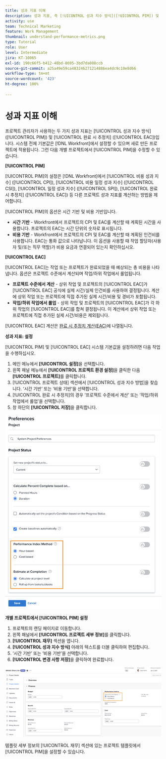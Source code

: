 ```yaml
---
title: 성과 지표 이해
description: 성과 지표, 즉 [!UICONTROL 성과 지수 방식]([!UICONTROL PIM]) 및 [!UICONTROL 완료 시 추정치]([!UICONTROL EAC])를 사용하는 방법에 대해 알아봅니다.
activity: use
team: Technical Marketing
feature: Work Management
thumbnail: understand-performance-metrics.png
type: Tutorial
role: User
level: Intermediate
jira: KT-10065
exl-id: 190c66f5-b412-48bd-8695-3bd7da088ccb
source-git-commit: a25a49e59ca483246271214886ea4dc9c10e8d66
workflow-type: tm+mt
source-wordcount: '423'
ht-degree: 100%

---
```


# 성과 지표 이해

프로젝트 관리자가 사용하는 두 가지 성과 지표는 [!UICONTROL 성과 지수 방식] ([!UICONTROL PIM]) 및 [!UICONTROL 완료 시 추정치] ([!UICONTROL EAC])입니다. 시스템 전체 기본값은 [!DNL Workfront]에서 설정할 수 있으며 새로 만든 프로젝트에 적용됩니다. 그런 다음 개별 프로젝트에서 [!UICONTROL PIM]을 수정할 수 있습니다.

**[!UICONTROL PIM]**

[!UICONTROL PIM]의 설정은 [!DNL Workfront]에서 [!UICONTROL 비용 성과 지수] ([!UICONTROL CPI]), [!UICONTROL 비용 일정 성과 지수] ([!UICONTROL CSI]), [!UICONTROL 일정 성과 지수] ([!UICONTROL SPI]), [!UICONTROL 완료 시 추정치] ([!UICONTROL EAC]) 등 다른 프로젝트 성과 지표를 계산하는 방법을 제어합니다.

[!UICONTROL PIM]의 옵션은 시간 기반 및 비용 기반입니다.

* **시간 기반** - Workfront에서 프로젝트의 CPI 및 EAC를 계산할 때 계획된 시간을 사용합니다. 프로젝트의 EAC는 시간 단위의 숫자로 표시됩니다.
* **비용 기반** - Workfront에서 프로젝트의 CPI 및 EAC를 계산할 때 계획된 인건비를 사용합니다. EAC는 통화 값으로 나타납니다. 이 옵션을 사용할 때 작업 할당자(사용자 및/또는 직무 역할)가 비용 요금과 연결되어 있는지 확인하십시오.

**[!UICONTROL EAC]**

[!UICONTROL EAC]는 작업 또는 프로젝트가 완료되었을 때 예상되는 총 비용을 나타냅니다. 옵션은 프로젝트 수준에서 계산되며 작업/하위 작업에서 롤업됩니다.

* **프로젝트 수준에서 계산** - 상위 작업 및 프로젝트의 [!UICONTROL EAC]가 [!UICONTROL EAC] 공식에 실제 시간/실제 인건비를 사용하여 결정됩니다. 계산에 상위 작업 또는 프로젝트에 직접 추가된 실제 시간/비용 및 경비가 포함됩니다.
* **작업/하위 작업에서 롤업** - 상위 작업 및 프로젝트의 [!UICONTROL EAC]가 각 하위 작업의 [!UICONTROL EAC]를 합쳐 결정됩니다. 이 계산에서 상위 작업 또는 프로젝트에 직접 추가된 실제 시간/비용은 제외됩니다.

[!UICONTROL EAC] 계산은 [완료 시 추정치 계산(EAC)](https://experienceleague.adobe.com/docs/workfront/using/manage-work/projects/project-finances/calculate-eac.html?lang=ko-KR)에 나열됩니다.

**성과 지표: 설정**

[!UICONTROL PIM] 및 [!UICONTROL EAC] 시스템 기본값을 설정하려면 다음 작업을 수행하십시오.

1. 메인 메뉴에서 **[!UICONTROL 설정]**&#x200B;을 선택합니다.
1. 왼쪽 패널 메뉴에서 **[!UICONTROL 프로젝트 환경 설정]**&#x200B;을 클릭한 다음 **[!UICONTROL 프로젝트]**&#x200B;를 클릭합니다.
1. [!UICONTROL 프로젝트 상태] 섹션에서 [!UICONTROL 성과 지수 방법]을 찾습니다. ‘시간 기반’ 또는 ‘비용 기반’을 선택합니다.
1. [!UICONTROL 완료 시 추정치]의 경우 ‘프로젝트 수준에서 계산’ 또는 ‘작업/하위 작업에서 롤업’을 선택합니다.
1. 창 하단의 **[!UICONTROL 저장]**&#x200B;을 클릭합니다.

![[!UICONTROL 프로젝트 환경 설정] 화면의 이미지](assets/setting-up-finances-1.png)

**개별 프로젝트에서 [!UICONTROL PIM] 설정**

1. 프로젝트의 랜딩 페이지로 이동합니다.
1. 왼쪽 패널에서 **[!UICONTROL 프로젝트 세부 정보]**&#x200B;를 클릭합니다.
1. **[!UICONTROL 재무]** 섹션을 엽니다.
1. **[!UICONTROL 성과 지수 방식]** 아래의 텍스트를 더블 클릭하여 편집합니다.
1. ‘시간 기반’ 또는 ‘비용 기반’을 선택합니다.
1. **[!UICONTROL 변경 사항 저장]**&#x200B;을 클릭하여 완료합니다.

![[!UICONTROL 프로젝트 세부 정보] 화면의 이미지](assets/setting-up-finances-2.png)

템플릿 세부 정보의 [!UICONTROL 재무] 섹션에 있는 프로젝트 템플릿에서 [!UICONTROL PIM]을 설정할 수 있습니다.
